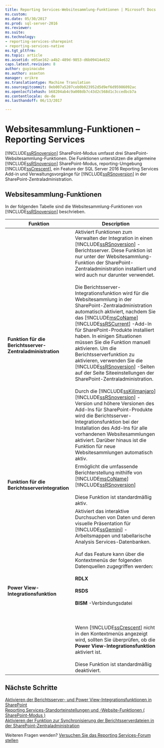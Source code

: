 ```yaml
---
title: Reporting Services-Websitesammlung-Funktionen | Microsoft Docs
ms.custom: 
ms.date: 05/30/2017
ms.prod: sql-server-2016
ms.reviewer: 
ms.suite: 
ms.technology:
- reporting-services-sharepoint
- reporting-services-native
ms.tgt_pltfrm: 
ms.topic: article
ms.assetid: e05ae162-a4b2-489d-9853-d6b09414e632
caps.latest.revision: 8
author: guyinacube
ms.author: asaxton
manager: erikre
ms.translationtype: Machine Translation
ms.sourcegitcommit: 0eb007a5207ceb0b023952d5d9ef6d95986092ac
ms.openlocfilehash: b68204ab4c9a008db7c43d2c568d1c3ccedbcb7a
ms.contentlocale: de-de
ms.lasthandoff: 06/13/2017

---
```


# <a name="site-collection-features---reporting-services"></a>Websitesammlung-Funktionen – Reporting Services

[!INCLUDE[ssRSnoversion](../../includes/ssrsnoversion-md.md)] SharePoint-Modus umfasst drei SharePoint-Websitesammlung-Funktionen. Die Funktionen unterstützen die allgemeine [!INCLUDE[ssRSnoversion](../../includes/ssrsnoversion-md.md)] SharePoint-Modus, reporting-Umgebung [!INCLUDE[ssCrescent](../../includes/sscrescent-md.md)], ein Feature der SQL Server 2016 Reporting Services Add-in und Verwaltungsvorgänge für [!INCLUDE[ssRSnoversion](../../includes/ssrsnoversion-md.md)] in der SharePoint-Zentraladministration.  
  
## <a name="site-collection-features"></a>Websitesammlung-Funktionen  
 In der folgenden Tabelle sind die Websitesammlung-Funktionen von [!INCLUDE[ssRSnoversion](../../includes/ssrsnoversion-md.md)] beschrieben.  
  
|Funktion|Description|  
|-------------|-----------------|  
|**Funktion für die Berichtsserver-Zentraladministration**|Aktiviert Funktionen zum Verwalten der Integration in einen [!INCLUDE[ssRSnoversion](../../includes/ssrsnoversion-md.md)] -Berichtsserver. Diese Funktion ist nur unter der Websitesammlung-Funktion der SharePoint-Zentraladministration installiert und wird auch nur darunter verwendet.<br /><br /> Die Berichtsserver-Integrationsfunktion wird für die Websitesammlung in der SharePoint-Zentraladministration automatisch aktiviert, nachdem Sie das [!INCLUDE[msCoName](../../includes/msconame-md.md)] [!INCLUDE[ssRSCurrent](../../includes/ssrscurrent-md.md)] -Add-In für SharePoint-Produkte installiert haben. In einigen Situationen müssen Sie die Funktion manuell aktivieren. Um die Berichtsserverfunktion zu aktivieren, verwenden Sie die [!INCLUDE[ssRSnoversion](../../includes/ssrsnoversion-md.md)] -Seiten auf der Seite Siteeinstellungen der SharePoint-Zentraladministration.<br /><br /> Durch die [!INCLUDE[ssKilimanjaro](../../includes/sskilimanjaro-md.md)][!INCLUDE[ssRSnoversion](../../includes/ssrsnoversion-md.md)] -Version und höhere Versionen des Add-Ins für SharePoint-Produkte wird die Berichtsserver-Integrationsfunktion bei der Installation des Add-Ins für alle vorhandenen Websitesammlungen aktiviert. Darüber hinaus ist die Funktion für neue Websitesammlungen automatisch aktiv.|  
|**Funktion für die Berichtsserverintegration**|Ermöglicht die umfassende Berichterstellung mithilfe von [!INCLUDE[msCoName](../../includes/msconame-md.md)] [!INCLUDE[ssRSnoversion](../../includes/ssrsnoversion-md.md)]<br /><br /> Diese Funktion ist standardmäßig aktiv.|  
|**Power View-Integrationsfunktion**|Aktiviert das interaktive Durchsuchen von Daten und deren visuelle Präsentation für [!INCLUDE[ssGemini](../../includes/ssgemini-md.md)] -Arbeitsmappen und tabellarische Analysis Services-Datenbanken.<br /><br /> Auf das Feature kann über die Kontextmenüs der folgenden Datenquellen zugegriffen werden:<br /><br /> **RDLX**<br /><br /> **RSDS**<br /><br /> **BISM** -Verbindungsdatei<br /><br /> <br /><br /> Wenn [!INCLUDE[ssCrescent](../../includes/sscrescent-md.md)] nicht in den Kontextmenüs angezeigt wird, sollten Sie überprüfen, ob die **Power View-Integrationsfunktion** aktiviert ist.<br /><br /> Diese Funktion ist standardmäßig deaktiviert.|  

## <a name="next-steps"></a>Nächste Schritte

[Aktivieren der Berichtsserver- und Power View-Integrationsfunktionen in SharePoint](../../reporting-services/report-server-sharepoint/site-collection-features-report-server-and-power-view.md)   
[Reporting Services-Standorteinstellungen und -Website-Funktionen &#40; SharePoint-Modus &#41;](../../reporting-services/report-server-sharepoint/site-settings-and-features-reporting-services.md)   
[Aktivieren der Funktion zur Synchronisierung der Berichtsserverdateien in der SharePoint-Zentraladministration](../../reporting-services/report-server-sharepoint/activate-the-report-server-file-sync-feature-in-sharepoint-ca.md)  

Weiteren Fragen wenden? [Versuchen Sie das Reporting Services-Forum stellen](http://go.microsoft.com/fwlink/?LinkId=620231)
